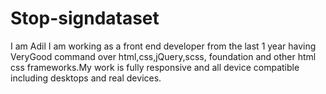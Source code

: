 # Stop-signdataset
I am Adil  I am working as a front end developer from the last 1 year having VeryGood command over html,css,jQuery,scss,   foundation and other html css frameworks.My work is fully responsive and all device compatible including desktops and real devices. 
